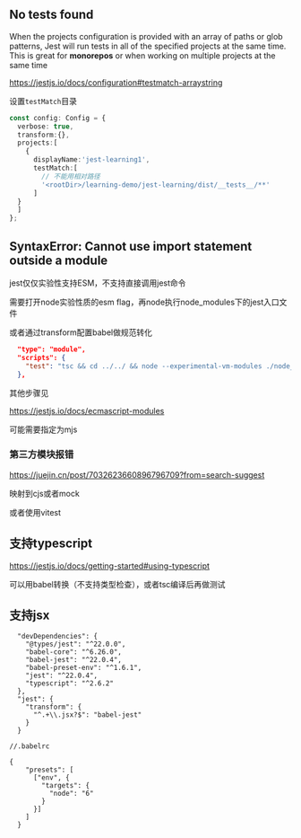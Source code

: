 ## No tests found

When the projects configuration is provided with an array of paths or glob patterns, Jest will run tests in all of the specified projects at the same time. This is great for **monorepos** or when working on multiple projects at the same time

<https://jestjs.io/docs/configuration#testmatch-arraystring>

设置`testMatch`目录

```ts
const config: Config = {
  verbose: true,
  transform:{},
  projects:[
    {
      displayName:'jest-learning1',
      testMatch:[
        // 不能用相对路径
        '<rootDir>/learning-demo/jest-learning/dist/__tests__/**'
      ]
  }
  ]
};

```

## SyntaxError: Cannot use import statement outside a module

jest仅仅实验性支持ESM，不支持直接调用jest命令

需要打开node实验性质的esm flag，再node执行node_modules下的jest入口文件

或者通过transform配置babel做规范转化

```json
  "type": "module",
  "scripts": {
    "test": "tsc && cd ../../ && node --experimental-vm-modules ./node_modules/jest/bin/jest.js"
  },
```

其他步骤见

<https://jestjs.io/docs/ecmascript-modules>

可能需要指定为mjs

### 第三方模块报错

<https://juejin.cn/post/7032623660896796709?from=search-suggest>

映射到cjs或者mock

或者使用vitest

## 支持typescript

<https://jestjs.io/docs/getting-started#using-typescript>

可以用babel转换（不支持类型检查），或者tsc编译后再做测试

## 支持jsx

```
  "devDependencies": {
    "@types/jest": "^22.0.0",
    "babel-core": "^6.26.0",
    "babel-jest": "^22.0.4",
    "babel-preset-env": "^1.6.1",
    "jest": "^22.0.4",
    "typescript": "^2.6.2"
  },
  "jest": {
    "transform": {
      "^.+\\.jsx?$": "babel-jest"
    }
  }

```

```
//.babelrc

{
    "presets": [
      ["env", {
        "targets": {
          "node": "6"
        }
      }]
    ]
  }
```
